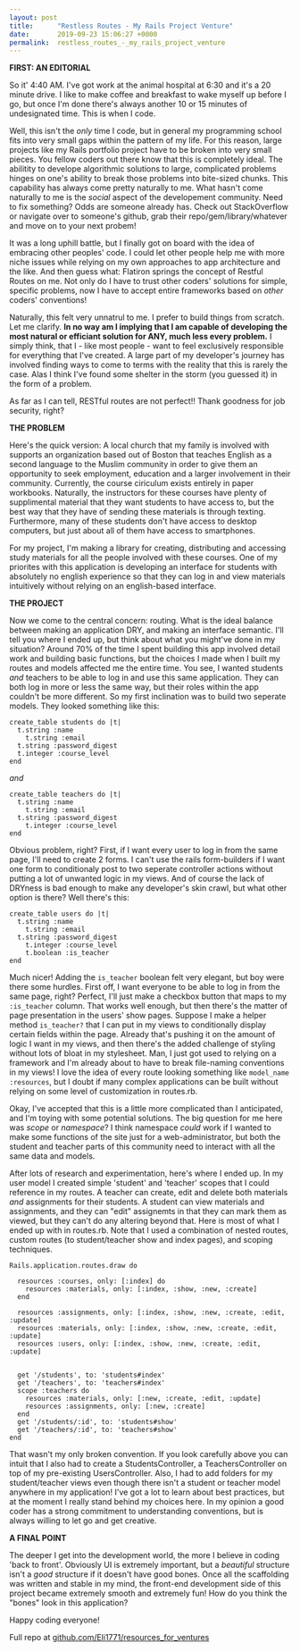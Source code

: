 ```yaml
---
layout: post
title:      "Restless Routes - My Rails Project Venture"
date:       2019-09-23 15:06:27 +0000
permalink:  restless_routes_-_my_rails_project_venture
---
```


**FIRST: AN EDITORIAL**

So it' 4:40 AM. I've got work at the animal hospital at 6:30 and it's a 20 minute drive. I like to make coffee and breakfast to wake myself up before I go, but once I'm done there's always another 10 or 15 minutes of undesignated time. This is when I code. 

Well, this isn't the *only* time I code, but in general my programming school fits into very small gaps within the pattern of my life. For this reason, large projects like my Rails portfolio project have to be broken into very small pieces. You fellow coders out there know that this is completely ideal. The abilitity to develope algorithmic solutions to large, complicated problems hinges on one's ability to break those problems into bite-sized chunks. This capability has always come pretty naturally to me. What hasn't come naturally to me is the *social* aspect of the developement community. Need to fix something? Odds are someone already has. Check out StackOverflow or navigate over to someone's github, grab their repo/gem/library/whatever and move on to your next probem! 

It was a long uphill battle, but I finally got on board with the idea of embracing other peoples' code. I could let other people help me with more niche issues while relying on my own approaches to app architecture and the like. And then guess what: Flatiron springs the concept of Restful Routes on me. Not only do I have to trust other coders' solutions for simple, specific problems, now I have to accept entire frameworks based on *other* coders' conventions! 

Naturally, this felt very unnatrul to me. I prefer to build things from scratch. Let me clarify. **In no way am I implying that I am capable of developing the most natural or efficiant solution for ANY, much less every problem.** I simply think, that I - like most people - want to feel exclusively responsible for everything that I've created. A large part of my developer's journey has involved finding ways to come to terms with the reality that this is rarely  the case. Alas I think I've found some shelter in the storm (you guessed it) in the form of a problem. 

As far as I can tell, RESTful routes are not perfect!! Thank goodness for job security, right? 

**THE PROBLEM**

Here's the quick version: A local church that my family is involved with supports an organization based out of Boston that teaches English as a second language to the Muslim community in order to give them an opportunity to seek employment, education and a larger involvement in their community. Currently, the course ciriculum exists entirely in paper workbooks. Naturally, the instructors for these courses have plenty of supplimental material that they want students to have access to, but the best way that they have of sending these materials is through texting. Furthermore, many of these students don't have access to desktop computers, but just about all of them have access to smartphones. 

For my project, I'm making a library for creating, distributing and accessing study materials for all the people involved with these courses. One of my priorites with this application is developing an interface for students with absolutely no english experience so that they can log in and view materials intuitively without relying on an english-based interface. 

**THE PROJECT**

Now we come to the central concern: routing. What is the ideal balance between making an application DRY, and making an interface semantic. I'll tell you where I ended up, but think about what you might've done in my situation? Around 70% of the time I spent building this app involved detail work and building basic functions, but the choices I made when I built my routes and models affected me the entire time. You see, I wanted students *and* teachers to be able to log in and use this same application. They can both log in more or less the same way, but their roles within the app couldn't be more different. So my first inclination was to build two seperate models. They looked something like this: 

```
create_table students do |t| 
  t.string :name 
	t.string :email 
  t.string :password_digest 
  t.integer :course_level
end
```

*and*

```
create_table teachers do |t| 
  t.string :name 
	t.string :email 
  t.string :password_digest 
	t.integer :course_level 
end 
```

Obvious problem, right? First, if I want every user to log in from the same page, I'll need to create 2 forms. I can't use the rails form-builders if I want one form to conditionaly post to two seperate controller actions without putting a lot of unwanted logic in my views. And of course the lack of DRYness is bad enough to make any developer's skin crawl, but what other option is there? Well there's this: 

```
create_table users do |t|  
  t.string :name
	t.string :email 
  t.string :password_digest 
	t.integer :course_level
	t.boolean :is_teacher 
end 
```

Much nicer! Adding the `is_teacher` boolean felt very elegant, but boy were there some hurdles. First off, I want everyone to be able to log in from the same page, right? Perfect, I'll just make a checkbox button that maps to my `:is_teacher` column. That works well enough, but then there's the matter of page presentation in the users' show pages. Suppose I make a helper method `is_teacher?` that I can put in my views to conditionally display certain fields within the page. Already that's pushing it on the amount of logic I want in my views, and then there's the added challenge of styling without lots of bloat in my stylesheet. Man, I just got used to relying on a framework and I'm already about to have to break file-naming conventions in my views! I love the idea of every route looking something like `model_name :resources`, but I doubt if many complex applications can be built without relying on some level of customization in routes.rb. 

Okay, I've accepted that this is a little more complicated than I anticipated, and I'm toying with some potential solutions. The big question for me here was *scope* or *namespace*? I think namespace *could* work if I wanted to make some functions of the site just for a web-administrator, but both the student and teacher parts of this community need to interact with all the same data and models. 

After lots of research and experimentation, here's where I ended up. In my user model I created simple 'student' and 'teacher' scopes that I could reference in my routes. A teacher can create, edit and delete both materials *and* assignments for their students. A student can view materials and assignments, and they can "edit" assignemts in that they can mark them as viewed, but they can't do any altering beyond that. Here is most of what I ended up with in routes.rb. Note that I used a combination of nested routes, custom routes (to student/teacher show and index pages), and scoping techniques.

```
Rails.application.routes.draw do

  resources :courses, only: [:index] do
    resources :materials, only: [:index, :show, :new, :create]
  end

  resources :assignments, only: [:index, :show, :new, :create, :edit, :update]
  resources :materials, only: [:index, :show, :new, :create, :edit, :update]
  resources :users, only: [:index, :show, :new, :create, :edit, :update]

 
  get '/students', to: 'students#index'
  get '/teachers', to: 'teachers#index'
  scope :teachers do
    resources :materials, only: [:new, :create, :edit, :update]
    resources :assignments, only: [:new, :create]
  end
  get '/students/:id', to: 'students#show'
  get '/teachers/:id', to: 'teachers#show'
end
```

That wasn't my only broken convention. If you look carefully above you can intuit that I also had to create a StudentsController, a TeachersController on top of my pre-existing UsersController. Also, I had to add folders for my student/teacher views even though there isn't a student or teacher model anywhere in my application! I've got a lot to learn about best practices, but at the moment I really stand behind my choices here. In my opinion a good coder has a strong commitment to understanding conventions, but is always willing to let go and get creative. 

**A FINAL POINT**

The deeper I get into the development world, the more I believe in coding 'back to front'. Obviously UI is extremely important, but a *beautiful* structure isn't a *good* structure if it doesn't have good bones. Once all the scaffolding was written and stable in my mind, the front-end development side of this project became extremely smooth and extremely fun! How do you think the "bones" look in this application? 

Happy coding everyone! 



Full repo at [github.com/Eli1771/resources_for_ventures](http://)
